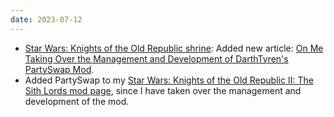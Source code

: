 ```yaml
---
date: 2023-07-12
---
```


* [Star Wars: Knights of the Old Republic shrine](/shrines/starwarskotor/): Added new article: [On Me Taking Over the Management and Development of DarthTyren's PartySwap Mod](/shrines/starwarskotor/articles/partyswap-management-takeover).
* Added PartySwap to my [Star Wars: Knights of the Old Republic II: The Sith Lords mod page](/projects/kotor2mods), since I have taken over the management and development of the mod.
